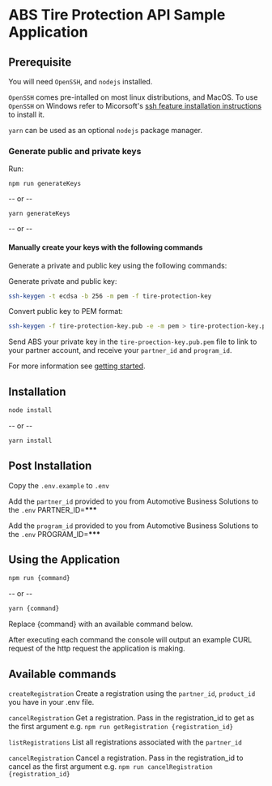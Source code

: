 # ABS Tire Protection API Sample Application

## Prerequisite

You will need `OpenSSH`, and `nodejs` installed.

`OpenSSH` comes pre-intalled on most linux distributions, and MacOS. To use `OpenSSH` on Windows refer to
Micorsoft's [ssh feature installation instructions](https://learn.microsoft.com/en-us/windows-server/administration/openssh/openssh_install_firstuse?tabs=gui) to install it.

`yarn` can be used as an optional `nodejs` package manager.

### Generate public and private keys

Run:

`npm run generateKeys`

-- or --

`yarn generateKeys`

-- or --

#### Manually create your keys with the following commands

Generate a private and public key using the following commands:

Generate private and public key:

```bash
ssh-keygen -t ecdsa -b 256 -m pem -f tire-protection-key
```

Convert public key to PEM format:

```bash
ssh-keygen -f tire-protection-key.pub -e -m pem > tire-protection-key.pub.pem
```

Send ABS your private key in the `tire-proection-key.pub.pem` file to link to your partner account, and receive your `partner_id` and `program_id`.

For more information see [getting started](https://docs.abswarranty.net/docs/tire-protection-api/getting-started).

## Installation

```bash
node install
```

-- or --

```bash
yarn install
```

## Post Installation

Copy the `.env.example` to `.env`

Add the `partner_id` provided to you from Automotive Business Solutions to the `.env`
PARTNER_ID=********\*\*\*********

Add the `program_id` provided to you from Automotive Business Solutions to the `.env`
PROGRAM_ID=********\*\*\*********

## Using the Application

```bash
npm run {command}
```

-- or --

```bash
yarn {command}
```

Replace {command} with an available command below.

After executing each command the console will output an example CURL request of the http request
the application is making.

## Available commands

`createRegistration` Create a registration using the `partner_id`, `product_id` you have in your .env file.

`cancelRegistration` Get a registration. Pass in the registration_id to get as the first argument e.g. `npm run getRegistration {registration_id}`

`listRegistrations` List all registrations associated with the `partner_id`

`cancelRegistration` Cancel a registration. Pass in the registration_id to cancel as the first argument e.g. `npm run cancelRegistration {registration_id}`
